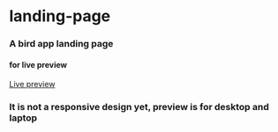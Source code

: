 # landing-page
### A bird app landing page
#### for live preview 
[Live preview](https://victor-codes.github.io/landing-pages/)
### It is not a responsive design yet, preview is for desktop and laptop
